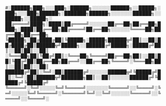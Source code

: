 #░██████╗███╗░░░███╗░██████╗░░░░░░██████╗░░█████╗░███╗░░░███╗██████╗░███████╗██████╗░░░░░░░██████╗░░█████╗░░█████╗░
██╔════╝████╗░████║██╔════╝░░░░░░██╔══██╗██╔══██╗████╗░████║██╔══██╗██╔════╝██╔══██╗░░░░░░╚════██╗██╔══██╗██╔══██╗
╚█████╗░██╔████╔██║╚█████╗░█████╗██████╦╝██║░░██║██╔████╔██║██████╦╝█████╗░░██████╔╝█████╗░█████╔╝██║░░██║██║░░██║
░╚═══██╗██║╚██╔╝██║░╚═══██╗╚════╝██╔══██╗██║░░██║██║╚██╔╝██║██╔══██╗██╔══╝░░██╔══██╗╚════╝░╚═══██╗██║░░██║██║░░██║
██████╔╝██║░╚═╝░██║██████╔╝░░░░░░██████╦╝╚█████╔╝██║░╚═╝░██║██████╦╝███████╗██║░░██║░░░░░░██████╔╝╚█████╔╝╚█████╔╝
╚═════╝░╚═╝░░░░░╚═╝╚═════╝░░░░░░░╚═════╝░░╚════╝░╚═╝░░░░░╚═╝╚═════╝░╚══════╝╚═╝░░╚═╝░░░░░░╚═════╝░░╚════╝░░╚════╝░
